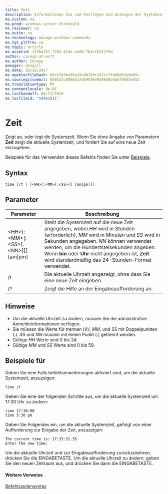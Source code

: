 ```yaml
---
title: Zeit
description: Informationen Sie zum Festlegen und Anzeigen der Systemzeit.
ms.custom: na
ms.prod: windows-server-threshold
ms.reviewer: na
ms.suite: na
ms.technology: manage-windows-commands
ms.tgt_pltfrm: na
ms.topic: article
ms.assetid: 1276a257-7283-41da-ae80-fb4cfb311f9d
author: coreyp-at-msft
ms.author: coreyp
manager: dongill
ms.date: 10/16/2017
ms.openlocfilehash: b5c1f43be98a19c4b150c247cc7fd48d62edeb5c
ms.sourcegitcommit: 0d0b32c8986ba7db9536e0b8648d4ddf9b03e452
ms.translationtype: MT
ms.contentlocale: de-DE
ms.lasthandoff: 04/17/2019
ms.locfileid: "59861911"
---
```

# <a name="time"></a>Zeit



Zeigt an, oder legt die Systemzeit. Wenn Sie ohne Angabe von Parametern **Zeit** zeigt die aktuelle Systemzeit, und fordert Sie auf eine neue Zeit einzugeben.

Beispiele für das Verwenden dieses Befehls finden Sie unter [Beispiele](#BKMK_examples).

## <a name="syntax"></a>Syntax

```
time [/t | [<HH>[:<MM>[:<SS>]] [am|pm]]]
```

## <a name="parameters"></a>Parameter

|Parameter|Beschreibung|
|---------|-----------|
|\<HH>[:\<MM>[:\<SS>[.\<NN>]]] [am\|pm]|Stellt die Systemzeit auf die neue Zeit angegeben, wobei *HH* wird in Stunden (erforderlich), *MM* wird in Minuten und *SS* wird in Sekunden angegeben. *NN* können verwendet werden, um die Hundertstelsekunden angeben. Wenn **bin** oder **Uhr** nicht angegeben ist, **Zeit** wird standardmäßig das 24-Stunden-Format verwendet.|
|/t|Die aktuelle Uhrzeit angezeigt, ohne dass Sie eine neue Zeit eingeben.|
|/?|Zeigt die Hilfe an der Eingabeaufforderung an.|

## <a name="remarks"></a>Hinweise

-   Um die aktuelle Uhrzeit zu ändern, müssen Sie die administrative Anmeldeinformationen verfügen.
-   Sie müssen die Werte für trennen *HH*, *MM*, und *SS* mit Doppelpunkten (:). *SS* und *NN* müssen mit einem Punkt (.) getrennt werden.
-   Gültige *HH* Werte sind 0 bis 24.
-   Gültige *MM* und *SS* Werte sind 0 bis 59.

## <a name="BKMK_examples"></a>Beispiele für

Geben Sie eine Falls befehlserweiterungen aktiviert sind, um die aktuelle Systemzeit, anzuzeigen:
```
time /t
```
Geben Sie eine der folgenden Schritte aus, um die aktuelle Systemzeit um 17:30 Uhr zu ändern:
```
time 17:30:00
time 5:30 pm
```
Geben Sie Folgendes ein, um die aktuelle Systemzeit, gefolgt von einer Aufforderung zur Eingabe der Zeit, anzuzeigen:
```
The current time is: 17:33:31.35
Enter the new time:
```
Um die aktuelle Uhrzeit und zur Eingabeaufforderung zurückzukehren, drücken Sie die EINGABETASTE. Um die aktuelle Uhrzeit zu ändern, geben Sie den neuen Zeitraum aus, und drücken Sie dann die EINGABETASTE.

#### <a name="additional-references"></a>Weitere Verweise

[Befehlszeilensyntax](command-line-syntax-key.md)